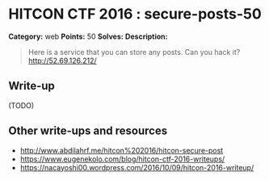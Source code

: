 # HITCON CTF 2016 : secure-posts-50

**Category:** web
**Points:** 50
**Solves:**
**Description:**

> Here is a service that you can store any posts. Can you hack it? <http://52.69.126.212/>


## Write-up

(TODO)

## Other write-ups and resources

* http://www.abdilahrf.me/hitcon%202016/hitcon-secure-post
* https://www.eugenekolo.com/blog/hitcon-ctf-2016-writeups/
* https://nacayoshi00.wordpress.com/2016/10/09/hitcon-2016-writeup/
